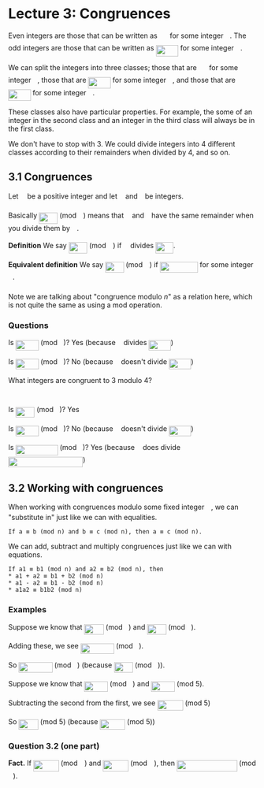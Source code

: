 # Lecture 3: Congruences

Even integers are those that can be written as <img src="https://rawgit.com/dylanpinn/MAT1830/master//lectures/tex/f1738bbe3646e5962be59daa0aa34d56.svg?invert_in_darkmode" align=middle width=17.29464pt height=22.831379999999992pt/> for some integer <img src="https://rawgit.com/dylanpinn/MAT1830/master//lectures/tex/63bb9849783d01d91403bc9a5fea12a2.svg?invert_in_darkmode" align=middle width=9.075495000000004pt height=22.831379999999992pt/>. The
odd integers are those that can be written as <img src="https://rawgit.com/dylanpinn/MAT1830/master//lectures/tex/6b00e9fecad2c902c76321d82303b8ce.svg?invert_in_darkmode" align=middle width=45.60501pt height=22.831379999999992pt/> for some integer <img src="https://rawgit.com/dylanpinn/MAT1830/master//lectures/tex/63bb9849783d01d91403bc9a5fea12a2.svg?invert_in_darkmode" align=middle width=9.075495000000004pt height=22.831379999999992pt/>.

We can split the integers into three classes; those that are <img src="https://rawgit.com/dylanpinn/MAT1830/master//lectures/tex/bcb0fe7fc0db81671c2169cae7d31ceb.svg?invert_in_darkmode" align=middle width=17.29464pt height=22.831379999999992pt/> for some
integer <img src="https://rawgit.com/dylanpinn/MAT1830/master//lectures/tex/63bb9849783d01d91403bc9a5fea12a2.svg?invert_in_darkmode" align=middle width=9.075495000000004pt height=22.831379999999992pt/>, those that are <img src="https://rawgit.com/dylanpinn/MAT1830/master//lectures/tex/263b06bca66c6813dfa9f6a44b37410c.svg?invert_in_darkmode" align=middle width=45.60501pt height=22.831379999999992pt/> for some integer <img src="https://rawgit.com/dylanpinn/MAT1830/master//lectures/tex/63bb9849783d01d91403bc9a5fea12a2.svg?invert_in_darkmode" align=middle width=9.075495000000004pt height=22.831379999999992pt/>, and those that are
<img src="https://rawgit.com/dylanpinn/MAT1830/master//lectures/tex/734b57c261dea2f08d2d8716eae9801c.svg?invert_in_darkmode" align=middle width=45.60501pt height=22.831379999999992pt/> for some integer <img src="https://rawgit.com/dylanpinn/MAT1830/master//lectures/tex/63bb9849783d01d91403bc9a5fea12a2.svg?invert_in_darkmode" align=middle width=9.075495000000004pt height=22.831379999999992pt/>.

These classes also have particular properties. For example, the some of an
integer in the second class and an integer in the third class will always be in
the first class.

We don't have to stop with 3. We could divide integers into 4 different classes
according to their remainders when divided by 4, and so on.

## 3.1 Congruences

Let <img src="https://rawgit.com/dylanpinn/MAT1830/master//lectures/tex/55a049b8f161ae7cfeb0197d75aff967.svg?invert_in_darkmode" align=middle width=9.867000000000003pt height=14.155350000000013pt/> be a positive integer and let <img src="https://rawgit.com/dylanpinn/MAT1830/master//lectures/tex/44bc9d542a92714cac84e01cbbb7fd61.svg?invert_in_darkmode" align=middle width=8.689230000000004pt height=14.155350000000013pt/> and <img src="https://rawgit.com/dylanpinn/MAT1830/master//lectures/tex/4bdc8d9bcfb35e1c9bfb51fc69687dfc.svg?invert_in_darkmode" align=middle width=7.054855500000005pt height=22.831379999999992pt/> be integers.

Basically <img src="https://rawgit.com/dylanpinn/MAT1830/master//lectures/tex/221a6eec2aff3385193ce94d706a1b7c.svg?invert_in_darkmode" align=middle width=37.66158pt height=22.831379999999992pt/> (mod <img src="https://rawgit.com/dylanpinn/MAT1830/master//lectures/tex/55a049b8f161ae7cfeb0197d75aff967.svg?invert_in_darkmode" align=middle width=9.867000000000003pt height=14.155350000000013pt/>) means that <img src="https://rawgit.com/dylanpinn/MAT1830/master//lectures/tex/44bc9d542a92714cac84e01cbbb7fd61.svg?invert_in_darkmode" align=middle width=8.689230000000004pt height=14.155350000000013pt/> and <img src="https://rawgit.com/dylanpinn/MAT1830/master//lectures/tex/4bdc8d9bcfb35e1c9bfb51fc69687dfc.svg?invert_in_darkmode" align=middle width=7.054855500000005pt height=22.831379999999992pt/> have the same remainder
when you divide them by <img src="https://rawgit.com/dylanpinn/MAT1830/master//lectures/tex/55a049b8f161ae7cfeb0197d75aff967.svg?invert_in_darkmode" align=middle width=9.867000000000003pt height=14.155350000000013pt/>.

**Definition** We say <img src="https://rawgit.com/dylanpinn/MAT1830/master//lectures/tex/221a6eec2aff3385193ce94d706a1b7c.svg?invert_in_darkmode" align=middle width=37.66158pt height=22.831379999999992pt/> (mod <img src="https://rawgit.com/dylanpinn/MAT1830/master//lectures/tex/55a049b8f161ae7cfeb0197d75aff967.svg?invert_in_darkmode" align=middle width=9.867000000000003pt height=14.155350000000013pt/>) if <img src="https://rawgit.com/dylanpinn/MAT1830/master//lectures/tex/55a049b8f161ae7cfeb0197d75aff967.svg?invert_in_darkmode" align=middle width=9.867000000000003pt height=14.155350000000013pt/> divides <img src="https://rawgit.com/dylanpinn/MAT1830/master//lectures/tex/60ea14f79e208ac729da92907e80ab04.svg?invert_in_darkmode" align=middle width=35.835195000000006pt height=22.831379999999992pt/>.

**Equivalent definition** We say <img src="https://rawgit.com/dylanpinn/MAT1830/master//lectures/tex/221a6eec2aff3385193ce94d706a1b7c.svg?invert_in_darkmode" align=middle width=37.66158pt height=22.831379999999992pt/> (mod <img src="https://rawgit.com/dylanpinn/MAT1830/master//lectures/tex/55a049b8f161ae7cfeb0197d75aff967.svg?invert_in_darkmode" align=middle width=9.867000000000003pt height=14.155350000000013pt/>) if <img src="https://rawgit.com/dylanpinn/MAT1830/master//lectures/tex/7e1cb77fdc8d07448d4c6e039adff15d.svg?invert_in_darkmode" align=middle width=76.69513500000001pt height=22.831379999999992pt/> for some
integer <img src="https://rawgit.com/dylanpinn/MAT1830/master//lectures/tex/63bb9849783d01d91403bc9a5fea12a2.svg?invert_in_darkmode" align=middle width=9.075495000000004pt height=22.831379999999992pt/>.

Note we are talking about "congruence modulo _n_" as a relation here, which is
not quite the same as using a mod operation.

### Questions

Is <img src="https://rawgit.com/dylanpinn/MAT1830/master//lectures/tex/28ee715d5d1a7e3258d779bc39c1ac4e.svg?invert_in_darkmode" align=middle width=46.575374999999994pt height=21.18732pt/> (mod <img src="https://rawgit.com/dylanpinn/MAT1830/master//lectures/tex/ecf4fe2774fd9244b4fd56f7e76dc882.svg?invert_in_darkmode" align=middle width=8.219277000000005pt height=21.18732pt/>)? Yes (because <img src="https://rawgit.com/dylanpinn/MAT1830/master//lectures/tex/ecf4fe2774fd9244b4fd56f7e76dc882.svg?invert_in_darkmode" align=middle width=8.219277000000005pt height=21.18732pt/> divides <img src="https://rawgit.com/dylanpinn/MAT1830/master//lectures/tex/41915154d7ae04faaf1d0554254afb09.svg?invert_in_darkmode" align=middle width=44.748825pt height=21.18732pt/>)

Is <img src="https://rawgit.com/dylanpinn/MAT1830/master//lectures/tex/46ad6646f0f2bc4c5cb7107e5ec6f831.svg?invert_in_darkmode" align=middle width=46.575374999999994pt height=21.18732pt/> (mod <img src="https://rawgit.com/dylanpinn/MAT1830/master//lectures/tex/5dc642f297e291cfdde8982599601d7e.svg?invert_in_darkmode" align=middle width=8.219277000000005pt height=21.18732pt/>)? No (because <img src="https://rawgit.com/dylanpinn/MAT1830/master//lectures/tex/5dc642f297e291cfdde8982599601d7e.svg?invert_in_darkmode" align=middle width=8.219277000000005pt height=21.18732pt/> doesn't divide <img src="https://rawgit.com/dylanpinn/MAT1830/master//lectures/tex/f6cd67074967c6d3a14bff23a79b9308.svg?invert_in_darkmode" align=middle width=44.748825pt height=21.18732pt/>)

What integers are congruent to 3 modulo 4?

<p align="center"><img src="https://rawgit.com/dylanpinn/MAT1830/master//lectures/tex/42ae412532c2efe6d2b426935ae4a87b.svg?invert_in_darkmode" align=middle width=188.12804999999997pt height=13.789957499999998pt/></p>

Is <img src="https://rawgit.com/dylanpinn/MAT1830/master//lectures/tex/32ca4fc1bca482eb9ef4f9e7bd618227.svg?invert_in_darkmode" align=middle width=38.356065pt height=21.18732pt/> (mod <img src="https://rawgit.com/dylanpinn/MAT1830/master//lectures/tex/5dc642f297e291cfdde8982599601d7e.svg?invert_in_darkmode" align=middle width=8.219277000000005pt height=21.18732pt/>)? Yes

Is <img src="https://rawgit.com/dylanpinn/MAT1830/master//lectures/tex/1e34abd80752d8cc4d2a2087772734c8.svg?invert_in_darkmode" align=middle width=46.575374999999994pt height=21.18732pt/> (mod <img src="https://rawgit.com/dylanpinn/MAT1830/master//lectures/tex/005c128d6e551735fa5d938e44e7a613.svg?invert_in_darkmode" align=middle width=8.219277000000005pt height=21.18732pt/>)? No (because <img src="https://rawgit.com/dylanpinn/MAT1830/master//lectures/tex/005c128d6e551735fa5d938e44e7a613.svg?invert_in_darkmode" align=middle width=8.219277000000005pt height=21.18732pt/> doesn't divide <img src="https://rawgit.com/dylanpinn/MAT1830/master//lectures/tex/f42092c7722c08040b568b4c8c4633c4.svg?invert_in_darkmode" align=middle width=44.748825pt height=21.18732pt/>)

Is <img src="https://rawgit.com/dylanpinn/MAT1830/master//lectures/tex/9cc8590fb356ea9c45445b22de8a6dfe.svg?invert_in_darkmode" align=middle width=85.45647pt height=21.18732pt/> (mod <img src="https://rawgit.com/dylanpinn/MAT1830/master//lectures/tex/5dc642f297e291cfdde8982599601d7e.svg?invert_in_darkmode" align=middle width=8.219277000000005pt height=21.18732pt/>)? Yes (because <img src="https://rawgit.com/dylanpinn/MAT1830/master//lectures/tex/5dc642f297e291cfdde8982599601d7e.svg?invert_in_darkmode" align=middle width=8.219277000000005pt height=21.18732pt/> does divide <img src="https://rawgit.com/dylanpinn/MAT1830/master//lectures/tex/8f2aa1ca93f54b25a4fb531c3169d9c8.svg?invert_in_darkmode" align=middle width=151.47231pt height=21.18732pt/>)

## 3.2 Working with congruences

When working with congruences modulo some fixed integer <img src="https://rawgit.com/dylanpinn/MAT1830/master//lectures/tex/55a049b8f161ae7cfeb0197d75aff967.svg?invert_in_darkmode" align=middle width=9.867000000000003pt height=14.155350000000013pt/>, we can "substitute
in" just like we can with equalities.

```
If a ≡ b (mod n) and b ≡ c (mod n), then a ≡ c (mod n).
```

We can add, subtract and multiply congruences just like we can with equations.

```
If a1 ≡ b1 (mod n) and a2 ≡ b2 (mod n), then
* a1 + a2 ≡ b1 + b2 (mod n)
* a1 - a2 ≡ b1 - b2 (mod n)
* a1a2 ≡ b1b2 (mod n)
```

### Examples

Suppose we know that <img src="https://rawgit.com/dylanpinn/MAT1830/master//lectures/tex/da81de6df84636e6e01fb8d000dcfd47.svg?invert_in_darkmode" align=middle width=39.53185500000001pt height=21.18732pt/> (mod <img src="https://rawgit.com/dylanpinn/MAT1830/master//lectures/tex/ecf4fe2774fd9244b4fd56f7e76dc882.svg?invert_in_darkmode" align=middle width=8.219277000000005pt height=21.18732pt/>) and <img src="https://rawgit.com/dylanpinn/MAT1830/master//lectures/tex/b01b41af6f5831f6288bf2e8d02b4c90.svg?invert_in_darkmode" align=middle width=38.786055000000005pt height=21.18732pt/> (mod <img src="https://rawgit.com/dylanpinn/MAT1830/master//lectures/tex/ecf4fe2774fd9244b4fd56f7e76dc882.svg?invert_in_darkmode" align=middle width=8.219277000000005pt height=21.18732pt/>).

Adding these, we see <img src="https://rawgit.com/dylanpinn/MAT1830/master//lectures/tex/b5e2bc7ca0091cb912d78008f9760fff.svg?invert_in_darkmode" align=middle width=68.272215pt height=21.18732pt/> (mod <img src="https://rawgit.com/dylanpinn/MAT1830/master//lectures/tex/ecf4fe2774fd9244b4fd56f7e76dc882.svg?invert_in_darkmode" align=middle width=8.219277000000005pt height=21.18732pt/>).

So <img src="https://rawgit.com/dylanpinn/MAT1830/master//lectures/tex/a9fdf874cea88f992d3e75b3459a8f42.svg?invert_in_darkmode" align=middle width=68.272215pt height=21.18732pt/> (mod <img src="https://rawgit.com/dylanpinn/MAT1830/master//lectures/tex/ecf4fe2774fd9244b4fd56f7e76dc882.svg?invert_in_darkmode" align=middle width=8.219277000000005pt height=21.18732pt/>) (because <img src="https://rawgit.com/dylanpinn/MAT1830/master//lectures/tex/9e662f0811221d30d3f9a16e8750ea36.svg?invert_in_darkmode" align=middle width=38.356065pt height=21.18732pt/> (mod <img src="https://rawgit.com/dylanpinn/MAT1830/master//lectures/tex/ecf4fe2774fd9244b4fd56f7e76dc882.svg?invert_in_darkmode" align=middle width=8.219277000000005pt height=21.18732pt/>)).

Suppose we know that <img src="https://rawgit.com/dylanpinn/MAT1830/master//lectures/tex/28511b3bbfcb44d12b384283b07287aa.svg?invert_in_darkmode" align=middle width=47.751165pt height=21.18732pt/> (mod <img src="https://rawgit.com/dylanpinn/MAT1830/master//lectures/tex/9612eecfec9dadf1a81d296bd2473777.svg?invert_in_darkmode" align=middle width=8.219277000000005pt height=21.18732pt/>) and <img src="https://rawgit.com/dylanpinn/MAT1830/master//lectures/tex/8646b8ea90ee667fc0a87ed126ca55df.svg?invert_in_darkmode" align=middle width=47.751165pt height=21.18732pt/> (mod 5).

Subtracting the second from the first, we see <img src="https://rawgit.com/dylanpinn/MAT1830/master//lectures/tex/a37a211c8051207d8953bb30d63658f7.svg?invert_in_darkmode" align=middle width=52.317375000000006pt height=21.18732pt/> (mod 5)

So <img src="https://rawgit.com/dylanpinn/MAT1830/master//lectures/tex/9de4a8bb431a97ce3b1080e42d15aa50.svg?invert_in_darkmode" align=middle width=39.53185500000001pt height=21.18732pt/> (mod 5) (because <img src="https://rawgit.com/dylanpinn/MAT1830/master//lectures/tex/4312d202054149de87b9fae9067df28a.svg?invert_in_darkmode" align=middle width=51.141585pt height=21.18732pt/> (mod 5))

### Question 3.2 (one part)

**Fact.** If <img src="https://rawgit.com/dylanpinn/MAT1830/master//lectures/tex/5dcd3ae550ce96263451646616e90da7.svg?invert_in_darkmode" align=middle width=51.588570000000004pt height=22.831379999999992pt/> (mod <img src="https://rawgit.com/dylanpinn/MAT1830/master//lectures/tex/55a049b8f161ae7cfeb0197d75aff967.svg?invert_in_darkmode" align=middle width=9.867000000000003pt height=14.155350000000013pt/>) and <img src="https://rawgit.com/dylanpinn/MAT1830/master//lectures/tex/01b80cc4168770b9d6da224491b80865.svg?invert_in_darkmode" align=middle width=51.588570000000004pt height=22.831379999999992pt/> (mod <img src="https://rawgit.com/dylanpinn/MAT1830/master//lectures/tex/55a049b8f161ae7cfeb0197d75aff967.svg?invert_in_darkmode" align=middle width=9.867000000000003pt height=14.155350000000013pt/>),
then <img src="https://rawgit.com/dylanpinn/MAT1830/master//lectures/tex/ae3587dfd8f4b93dc71e67e169a0a2cc.svg?invert_in_darkmode" align=middle width=122.26384499999999pt height=22.831379999999992pt/> (mod <img src="https://rawgit.com/dylanpinn/MAT1830/master//lectures/tex/55a049b8f161ae7cfeb0197d75aff967.svg?invert_in_darkmode" align=middle width=9.867000000000003pt height=14.155350000000013pt/>).
